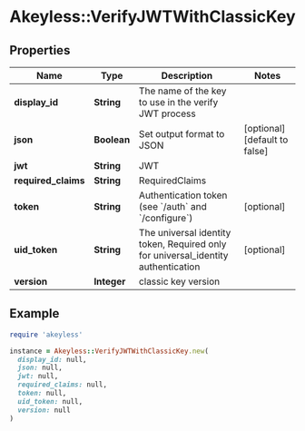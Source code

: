 # Akeyless::VerifyJWTWithClassicKey

## Properties

| Name | Type | Description | Notes |
| ---- | ---- | ----------- | ----- |
| **display_id** | **String** | The name of the key to use in the verify JWT process |  |
| **json** | **Boolean** | Set output format to JSON | [optional][default to false] |
| **jwt** | **String** | JWT |  |
| **required_claims** | **String** | RequiredClaims |  |
| **token** | **String** | Authentication token (see &#x60;/auth&#x60; and &#x60;/configure&#x60;) | [optional] |
| **uid_token** | **String** | The universal identity token, Required only for universal_identity authentication | [optional] |
| **version** | **Integer** | classic key version |  |

## Example

```ruby
require 'akeyless'

instance = Akeyless::VerifyJWTWithClassicKey.new(
  display_id: null,
  json: null,
  jwt: null,
  required_claims: null,
  token: null,
  uid_token: null,
  version: null
)
```

